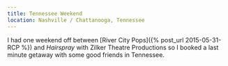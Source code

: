 ```yaml
---
title: Tennessee Weekend
location: Nashville / Chattanooga, Tennessee
---
```


I had one weekend off between [River City Pops]({% post_url 2015-05-31-RCP %})
and _Hairspray_ with Zilker Theatre Productions so I booked a last minute
getaway with some good friends in Tennessee.

